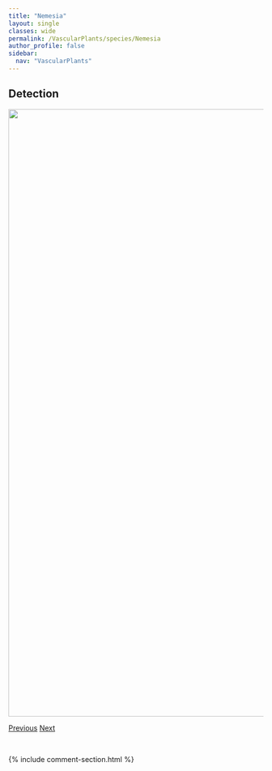 ```yaml
---
title: "Nemesia"
layout: single
classes: wide
permalink: /VascularPlants/species/Nemesia
author_profile: false
sidebar:
  nav: "VascularPlants"
---
```


<h2>Detection</h2>

<a href="https://drive.google.com/uc?export=view&id=1RePyWtyEAv1MHJmVTFtu6IC3mTXHOgI7">
<img src="https://drive.google.com/uc?export=view&id=1RePyWtyEAv1MHJmVTFtu6IC3mTXHOgI7" height = "1200" width = "800">
</a>


<a href="/DevelopmentWebsite/VascularPlants/species/NasturtiumOfficinale" class="pagination--pager" title="Nasturtium officinale">Previous</a> <a href="/DevelopmentWebsite/VascularPlants/species/NeottiaBorealis" class="pagination--pager" title="Neottia borealis">Next</a>

<p>&nbsp;</p>

{% include comment-section.html %}
